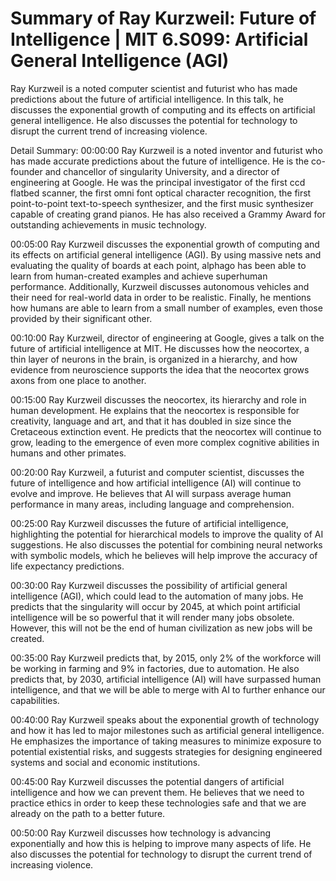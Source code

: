 # Summary of Ray Kurzweil: Future of Intelligence | MIT 6.S099: Artificial General Intelligence (AGI)

Ray Kurzweil is a noted computer scientist and futurist who has made predictions about the future of artificial intelligence. In this talk, he discusses the exponential growth of computing and its effects on artificial general intelligence. He also discusses the potential for technology to disrupt the current trend of increasing violence.

Detail Summary: 
00:00:00
Ray Kurzweil is a noted inventor and futurist who has made accurate predictions about the future of intelligence. He is the co-founder and chancellor of singularity University, and a director of engineering at Google. He was the principal investigator of the first ccd flatbed scanner, the first omni font optical character recognition, the first point-to-point text-to-speech synthesizer, and the first music synthesizer capable of creating grand pianos. He has also received a Grammy Award for outstanding achievements in music technology.

00:05:00
Ray Kurzweil discusses the exponential growth of computing and its effects on artificial general intelligence (AGI). By using massive nets and evaluating the quality of boards at each point, alphago has been able to learn from human-created examples and achieve superhuman performance. Additionally, Kurzweil discusses autonomous vehicles and their need for real-world data in order to be realistic. Finally, he mentions how humans are able to learn from a small number of examples, even those provided by their significant other.

00:10:00
Ray Kurzweil, director of engineering at Google, gives a talk on the future of artificial intelligence at MIT. He discusses how the neocortex, a thin layer of neurons in the brain, is organized in a hierarchy, and how evidence from neuroscience supports the idea that the neocortex grows axons from one place to another.

00:15:00
Ray Kurzweil discusses the neocortex, its hierarchy and role in human development. He explains that the neocortex is responsible for creativity, language and art, and that it has doubled in size since the Cretaceous extinction event. He predicts that the neocortex will continue to grow, leading to the emergence of even more complex cognitive abilities in humans and other primates.

00:20:00
Ray Kurzweil, a futurist and computer scientist, discusses the future of intelligence and how artificial intelligence (AI) will continue to evolve and improve. He believes that AI will surpass average human performance in many areas, including language and comprehension.

00:25:00
Ray Kurzweil discusses the future of artificial intelligence, highlighting the potential for hierarchical models to improve the quality of AI suggestions. He also discusses the potential for combining neural networks with symbolic models, which he believes will help improve the accuracy of life expectancy predictions.

00:30:00
Ray Kurzweil discusses the possibility of artificial general intelligence (AGI), which could lead to the automation of many jobs. He predicts that the singularity will occur by 2045, at which point artificial intelligence will be so powerful that it will render many jobs obsolete. However, this will not be the end of human civilization as new jobs will be created.

00:35:00
Ray Kurzweil predicts that, by 2015, only 2% of the workforce will be working in farming and 9% in factories, due to automation. He also predicts that, by 2030, artificial intelligence (AI) will have surpassed human intelligence, and that we will be able to merge with AI to further enhance our capabilities.

00:40:00
Ray Kurzweil speaks about the exponential growth of technology and how it has led to major milestones such as artificial general intelligence. He emphasizes the importance of taking measures to minimize exposure to potential existential risks, and suggests strategies for designing engineered systems and social and economic institutions.

00:45:00
Ray Kurzweil discusses the potential dangers of artificial intelligence and how we can prevent them. He believes that we need to practice ethics in order to keep these technologies safe and that we are already on the path to a better future.

00:50:00
Ray Kurzweil discusses how technology is advancing exponentially and how this is helping to improve many aspects of life. He also discusses the potential for technology to disrupt the current trend of increasing violence.

